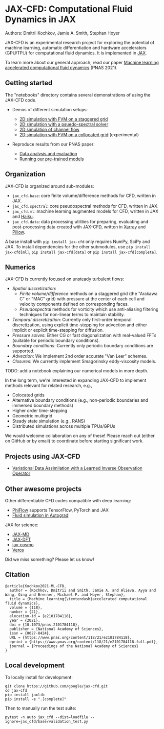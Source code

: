 # JAX-CFD: Computational Fluid Dynamics in JAX

Authors: Dmitrii Kochkov, Jamie A. Smith, Stephan Hoyer

JAX-CFD is an experimental research project for exploring the potential of
machine learning, automatic differentiation and hardware accelerators (GPU/TPU)
for computational fluid dynamics. It is implemented in
[JAX](https://github.com/google/jax).

To learn more about our general approach, read our paper [Machine learning accelerated computational fluid dynamics](https://www.pnas.org/content/118/21/e2101784118)
(PNAS 2021).

## Getting started

The "notebooks" directory contains several demonstrations of using the JAX-CFD
code.

- Demos of different simulation setups:
  - [2D simulation with FVM on a staggered grid](https://colab.research.google.com/github/google/jax-cfd/blob/main/notebooks/demo.ipynb)
  - [2D simulation with a psuedo-spectral solver](https://colab.research.google.com/github/google/jax-cfd/blob/main/notebooks/spectral_forced_turbulence.ipynb)
  - [2D simulation of channel flow](https://colab.research.google.com/github/google/jax-cfd/blob/main/notebooks/channel_flow_demo.ipynb)
  - [2D simulation with FVM on a collocated grid](https://colab.research.google.com/github/google/jax-cfd/blob/main/notebooks/collocated_demo.ipynb) (experimental)

- Reproduce results from our PNAS paper:
  - [Data analysis and evaluation](https://colab.research.google.com/github/google/jax-cfd/blob/main/notebooks/ml_accelerated_cfd_data_analysis.ipynb)
  - [Running our pre-trained models](https://colab.research.google.com/github/google/jax-cfd/blob/main/notebooks/ml_model_inference_demo.ipynb)

## Organization

JAX-CFD is organized around sub-modules:

- `jax_cfd.base`: core finite volume/difference methods for CFD, written in JAX.
- `jax_cfd.spectral`: core pseudospectral methods for CFD, written in JAX.
- `jax_cfd.ml`: machine learning augmented models for CFD,
  written in JAX and [Haiku](https://dm-haiku.readthedocs.io/en/latest/).
- `jax_cfd.data`: data processing utilities for preparing, evaluating and
  post-processing data created with JAX-CFD, written in
  [Xarray](http://xarray.pydata.org/) and
  [Pillow](https://pillow.readthedocs.io/).

A base install with `pip install jax-cfd` only requires NumPy, SciPy and JAX.
To install dependencies for the other submodules, use `pip install jax-cfd[ml]`,
`pip install jax-cfd[data]` or `pip install jax-cfd[complete]`.

## Numerics

JAX-CFD is currently focused on unsteady turbulent flows:

- *Spatial discretization*:
  - *Finite volume/difference* methods on a staggered grid (the "Arakawa C" or
  "MAC" grid) with pressure at the center of each cell and velocity components
  defined on corresponding faces.
  - *Pseudospectral* methods for vorticity which use anti-aliasing filtering
  techniques for non-linear terms to maintain stability.
- *Temporal discretization*: Currently only first-order temporal
  discretization, using explicit time-stepping for advection and either implicit
  or explicit time-stepping for diffusion.
- *Pressure solves*: Either CG or fast diagonalization with real-valued FFTs
  (suitable for periodic boundary conditions).
- *Boundary conditions*: Currently only periodic boundary conditions are
  supported.
- *Advection*: We implement 2nd order accurate "Van Leer" schemes.
- *Closures*: We currently implement Smagorinsky eddy-viscosity models.

TODO: add a notebook explaining our numerical models in more depth.

In the long term, we're interested in expanding JAX-CFD to implement methods
relevant for related research, e.g.,

- Colocated grids
- Alternative boundary conditions (e.g., non-periodic boundaries and immersed
  boundary methods)
- Higher order time-stepping
- Geometric multigrid
- Steady state simulation (e.g., RANS)
- Distributed simulations across multiple TPUs/GPUs

We would welcome collaboration on any of these! Please reach out (either on
GitHub or by email) to coordinate before starting significant work.

## Projects using JAX-CFD

- [Variational Data Assimilation with a Learned Inverse Observation Operator](https://github.com/googleinterns/invobs-data-assimilation)

## Other awesome projects

Other differentiable CFD codes compatible with deep learning:

- [PhiFlow](https://github.com/tum-pbs/PhiFlow/) supports TensorFlow, PyTorch and JAX
- [Fluid simulation in Autograd](https://github.com/HIPS/autograd#end-to-end-examples)

JAX for science:

- [JAX-MD](https://github.com/google/jax-md)
- [JAX-DFT](https://github.com/google-research/google-research/tree/master/jax_dft)
- [jax-cosmo](https://github.com/DifferentiableUniverseInitiative/jax_cosmo)
- [Veros](https://github.com/team-ocean/veros)

Did we miss something? Please let us know!

## Citation

```
@article{Kochkov2021-ML-CFD,
  author = {Kochkov, Dmitrii and Smith, Jamie A. and Alieva, Ayya and Wang, Qing and Brenner, Michael P. and Hoyer, Stephan},
  title = {Machine learning{\textendash}accelerated computational fluid dynamics},
  volume = {118},
  number = {21},
  elocation-id = {e2101784118},
  year = {2021},
  doi = {10.1073/pnas.2101784118},
  publisher = {National Academy of Sciences},
  issn = {0027-8424},
  URL = {https://www.pnas.org/content/118/21/e2101784118},
  eprint = {https://www.pnas.org/content/118/21/e2101784118.full.pdf},
  journal = {Proceedings of the National Academy of Sciences}
}

```

## Local development

To locally install for development:
```
git clone https://github.com/google/jax-cfd.git
cd jax-cfd
pip install jaxlib
pip install -e ".[complete]"
```

Then to manually run the test suite:
```
pytest -n auto jax_cfd --dist=loadfile --ignore=jax_cfd/base/validation_test.py
```
